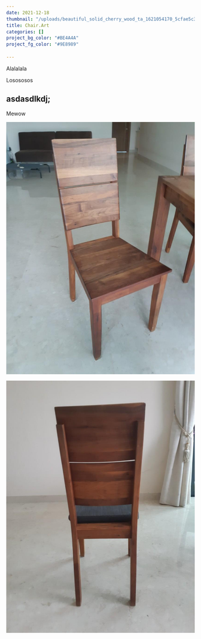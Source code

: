 ```yaml
---
date: 2021-12-18
thumbnail: "/uploads/beautiful_solid_cherry_wood_ta_1621054170_5cfae5c3_progressive.jpg"
title: Chair.Art
categories: []
project_bg_color: "#BE4A4A"
project_fg_color: "#9E8989"

---
```

Alalalala

Losososos

## asdasdlkdj;

Mewow

![MAoslaor](/uploads/beautiful_solid_cherry_wood_ta_1621054170_e2533817_progressive.jpg "Chairtsms")

![](/uploads/beautiful_solid_cherry_wood_ta_1621054170_5cfae5c3_progressive.jpg)